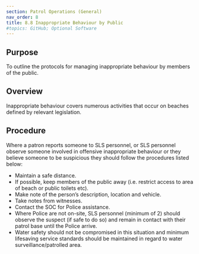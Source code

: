 ```yaml
---
section: Patrol Operations (General)
nav_order: 8
title: 8.8 Inappropriate Behaviour by Public
#topics: GitHub; Optional Software
---
```


## Purpose

To outline the protocols for managing inappropriate behaviour by members of the public.

## Overview

Inappropriate behaviour covers numerous activities that occur on beaches defined by relevant legislation.

## Procedure

Where a patron reports someone to SLS personnel, or SLS personnel observe someone involved in offensive inappropriate behaviour or they believe someone to be suspicious they should follow the procedures listed below:

- Maintain a safe distance.
- If possible, keep members of the public away (i.e. restrict access to area of beach or public toilets etc).
- Make note of the person’s description, location and vehicle.
- Take notes from witnesses.
- Contact the SOC for Police assistance.
- Where Police are not on-site, SLS personnel (minimum of 2) should observe the suspect (if safe to do so) and remain in contact with their patrol base until the Police arrive.
- Water safety should not be compromised in this situation and minimum lifesaving service standards should be maintained in regard to water surveillance/patrolled area.